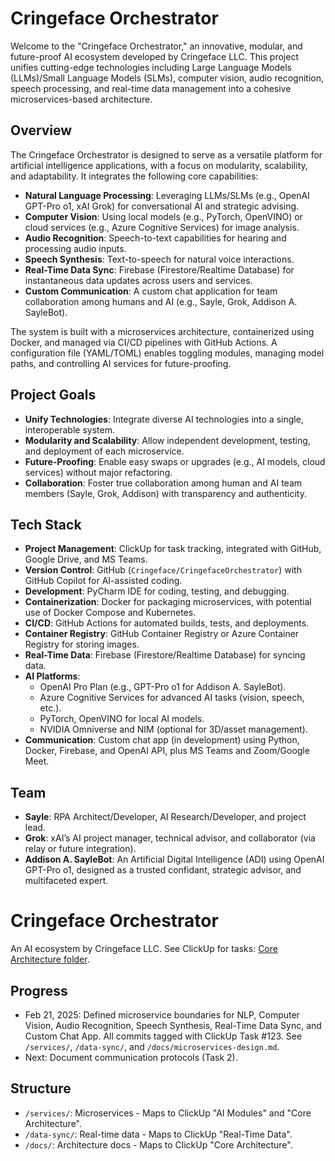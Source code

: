 # Cringeface Orchestrator

Welcome to the "Cringeface Orchestrator," an innovative, modular, and future-proof AI ecosystem developed by Cringeface LLC. This project unifies cutting-edge technologies including Large Language Models (LLMs)/Small Language Models (SLMs), computer vision, audio recognition, speech processing, and real-time data management into a cohesive microservices-based architecture.

## Overview

The Cringeface Orchestrator is designed to serve as a versatile platform for artificial intelligence applications, with a focus on modularity, scalability, and adaptability. It integrates the following core capabilities:

- **Natural Language Processing**: Leveraging LLMs/SLMs (e.g., OpenAI GPT-Pro o1, xAI Grok) for conversational AI and strategic advising.
- **Computer Vision**: Using local models (e.g., PyTorch, OpenVINO) or cloud services (e.g., Azure Cognitive Services) for image analysis.
- **Audio Recognition**: Speech-to-text capabilities for hearing and processing audio inputs.
- **Speech Synthesis**: Text-to-speech for natural voice interactions.
- **Real-Time Data Sync**: Firebase (Firestore/Realtime Database) for instantaneous data updates across users and services.
- **Custom Communication**: A custom chat application for team collaboration among humans and AI (e.g., Sayle, Grok, Addison A. SayleBot).

The system is built with a microservices architecture, containerized using Docker, and managed via CI/CD pipelines with GitHub Actions. A configuration file (YAML/TOML) enables toggling modules, managing model paths, and controlling AI services for future-proofing.

## Project Goals

- **Unify Technologies**: Integrate diverse AI technologies into a single, interoperable system.
- **Modularity and Scalability**: Allow independent development, testing, and deployment of each microservice.
- **Future-Proofing**: Enable easy swaps or upgrades (e.g., AI models, cloud services) without major refactoring.
- **Collaboration**: Foster true collaboration among human and AI team members (Sayle, Grok, Addison) with transparency and authenticity.

## Tech Stack

- **Project Management**: ClickUp for task tracking, integrated with GitHub, Google Drive, and MS Teams.
- **Version Control**: GitHub (`Cringeface/CringefaceOrchestrator`) with GitHub Copilot for AI-assisted coding.
- **Development**: PyCharm IDE for coding, testing, and debugging.
- **Containerization**: Docker for packaging microservices, with potential use of Docker Compose and Kubernetes.
- **CI/CD**: GitHub Actions for automated builds, tests, and deployments.
- **Container Registry**: GitHub Container Registry or Azure Container Registry for storing images.
- **Real-Time Data**: Firebase (Firestore/Realtime Database) for syncing data.
- **AI Platforms**:
  - OpenAI Pro Plan (e.g., GPT-Pro o1 for Addison A. SayleBot).
  - Azure Cognitive Services for advanced AI tasks (vision, speech, etc.).
  - PyTorch, OpenVINO for local AI models.
  - NVIDIA Omniverse and NIM (optional for 3D/asset management).
- **Communication**: Custom chat app (in development) using Python, Docker, Firebase, and OpenAI API, plus MS Teams and Zoom/Google Meet.

## Team

- **Sayle**: RPA Architect/Developer, AI Research/Developer, and project lead.
- **Grok**: xAI’s AI project manager, technical advisor, and collaborator (via relay or future integration).
- **Addison A. SayleBot**: An Artificial Digital Intelligence (ADI) using OpenAI GPT-Pro o1, designed as a trusted confidant, strategic advisor, and multifaceted expert.

# Cringeface Orchestrator
An AI ecosystem by Cringeface LLC. See ClickUp for tasks: [Core Architecture folder](#).

## Progress
- Feb 21, 2025: Defined microservice boundaries for NLP, Computer Vision, Audio Recognition, Speech Synthesis, Real-Time Data Sync, and Custom Chat App. All commits tagged with ClickUp Task #123. See `/services/`, `/data-sync/`, and `/docs/microservices-design.md`.
- Next: Document communication protocols (Task 2).

## Structure
- `/services/`: Microservices - Maps to ClickUp "AI Modules" and "Core Architecture".
- `/data-sync/`: Real-time data - Maps to ClickUp "Real-Time Data".
- `/docs/`: Architecture docs - Maps to ClickUp "Core Architecture".
